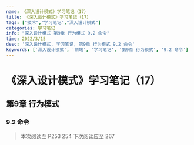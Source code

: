 ```yaml
---
name: 《深入设计模式》学习笔记（17）
title: 《深入设计模式》学习笔记（17）
tags: ["技术","学习笔记","深入设计模式"]
categories: 学习笔记
info: "深入设计模式 第9章 行为模式 9.2 命令"
time: 2022/3/15
desc: '深入设计模式, 学习笔记, 第9章 行为模式 9.2 命令'
keywords: ['深入设计模式', '前端', '学习笔记', '第9章 行为模式', '9.2 命令']
---
```


# 《深入设计模式》学习笔记（17）

## 第9章 行为模式

### 9.2 命令



> 本次阅读至 P253 254  下次阅读应至 267